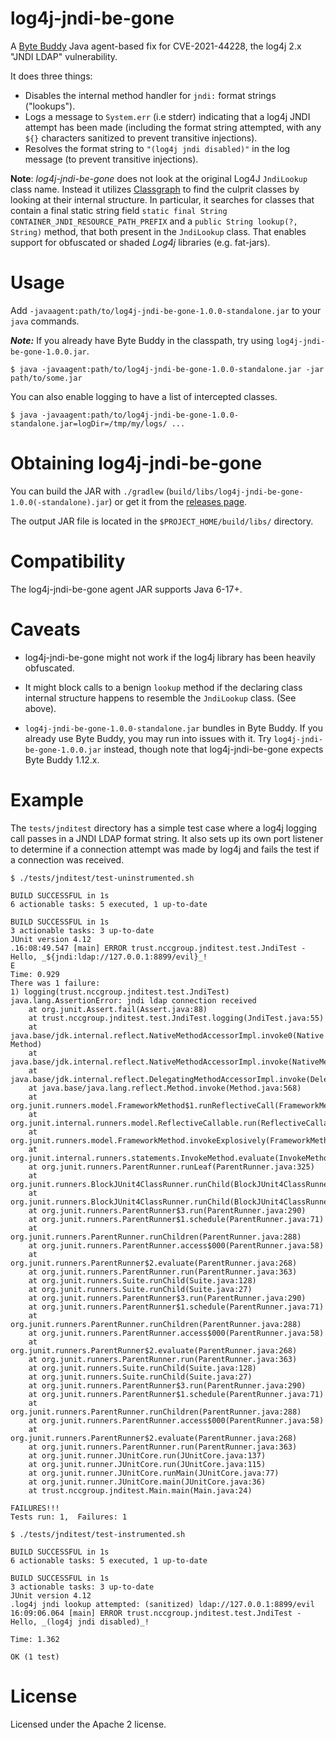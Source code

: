 # log4j-jndi-be-gone

A [Byte Buddy](https://bytebuddy.net/) Java agent-based fix for CVE-2021-44228,
the log4j 2.x "JNDI LDAP" vulnerability.

It does three things:

* Disables the internal method handler for `jndi:` format strings ("lookups").
* Logs a message to `System.err` (i.e stderr) indicating that a log4j JNDI
  attempt has been made (including the format string attempted, with any `${}`
  characters sanitized to prevent transitive injections).
* Resolves the format string to `"(log4j jndi disabled)"` in the log message
  (to prevent transitive injections).


**Note**: _log4j-jndi-be-gone_ does not look at the original Log4J `JndiLookup` class name.
Instead it utilizes [Classgraph](https://github.com/classgraph/classgraph) to find the culprit classes by
looking at their internal structure. In particular, it searches for classes that contain a final static string field
`static final String CONTAINER_JNDI_RESOURCE_PATH_PREFIX` and a `public String lookup(?, String)` method, that both present
in the `JndiLookup` class. That enables support for obfuscated or shaded _Log4j_ libraries (e.g. fat-jars).

# Usage

Add `-javaagent:path/to/log4j-jndi-be-gone-1.0.0-standalone.jar` to your `java` commands.

***Note:*** If you already have Byte Buddy in the classpath, try using
`log4j-jndi-be-gone-1.0.0.jar`.

```
$ java -javaagent:path/to/log4j-jndi-be-gone-1.0.0-standalone.jar -jar path/to/some.jar
```

You can also enable logging to have a list of intercepted classes.

```
$ java -javaagent:path/to/log4j-jndi-be-gone-1.0.0-standalone.jar=logDir=/tmp/my/logs/ ...
```

# Obtaining log4j-jndi-be-gone

You can build the JAR with `./gradlew` (`build/libs/log4j-jndi-be-gone-1.0.0(-standalone).jar`)
or get it from the [releases page](https://github.com/nccgroup/log4j-jndi-be-gone/releases).

The output JAR file is located in the `$PROJECT_HOME/build/libs/` directory.

# Compatibility

The log4j-jndi-be-gone agent JAR supports Java 6-17+.

# Caveats

* log4j-jndi-be-gone might not work if the log4j library has been heavily obfuscated.


* It might block calls to a benign `lookup` method if the declaring class internal 
  structure happens to resemble the `JndiLookup` class. (See above).


* `log4j-jndi-be-gone-1.0.0-standalone.jar` bundles in Byte Buddy. If you
  already use Byte Buddy, you may run into issues with it. Try
  `log4j-jndi-be-gone-1.0.0.jar` instead, though note that log4j-jndi-be-gone
  expects Byte Buddy 1.12.x.

# Example

The `tests/jnditest` directory has a simple test case where a log4j logging
call passes in a JNDI LDAP format string. It also sets up its own port
listener to determine if a connection attempt was made by log4j and fails
the test if a connection was received.

```
$ ./tests/jnditest/test-uninstrumented.sh

BUILD SUCCESSFUL in 1s
6 actionable tasks: 5 executed, 1 up-to-date

BUILD SUCCESSFUL in 1s
3 actionable tasks: 3 up-to-date
JUnit version 4.12
.16:08:49.547 [main] ERROR trust.nccgroup.jnditest.test.JndiTest - Hello, _${jndi:ldap://127.0.0.1:8899/evil}_!
E
Time: 0.929
There was 1 failure:
1) logging(trust.nccgroup.jnditest.test.JndiTest)
java.lang.AssertionError: jndi ldap connection received
	at org.junit.Assert.fail(Assert.java:88)
	at trust.nccgroup.jnditest.test.JndiTest.logging(JndiTest.java:55)
	at java.base/jdk.internal.reflect.NativeMethodAccessorImpl.invoke0(Native Method)
	at java.base/jdk.internal.reflect.NativeMethodAccessorImpl.invoke(NativeMethodAccessorImpl.java:77)
	at java.base/jdk.internal.reflect.DelegatingMethodAccessorImpl.invoke(DelegatingMethodAccessorImpl.java:43)
	at java.base/java.lang.reflect.Method.invoke(Method.java:568)
	at org.junit.runners.model.FrameworkMethod$1.runReflectiveCall(FrameworkMethod.java:50)
	at org.junit.internal.runners.model.ReflectiveCallable.run(ReflectiveCallable.java:12)
	at org.junit.runners.model.FrameworkMethod.invokeExplosively(FrameworkMethod.java:47)
	at org.junit.internal.runners.statements.InvokeMethod.evaluate(InvokeMethod.java:17)
	at org.junit.runners.ParentRunner.runLeaf(ParentRunner.java:325)
	at org.junit.runners.BlockJUnit4ClassRunner.runChild(BlockJUnit4ClassRunner.java:78)
	at org.junit.runners.BlockJUnit4ClassRunner.runChild(BlockJUnit4ClassRunner.java:57)
	at org.junit.runners.ParentRunner$3.run(ParentRunner.java:290)
	at org.junit.runners.ParentRunner$1.schedule(ParentRunner.java:71)
	at org.junit.runners.ParentRunner.runChildren(ParentRunner.java:288)
	at org.junit.runners.ParentRunner.access$000(ParentRunner.java:58)
	at org.junit.runners.ParentRunner$2.evaluate(ParentRunner.java:268)
	at org.junit.runners.ParentRunner.run(ParentRunner.java:363)
	at org.junit.runners.Suite.runChild(Suite.java:128)
	at org.junit.runners.Suite.runChild(Suite.java:27)
	at org.junit.runners.ParentRunner$3.run(ParentRunner.java:290)
	at org.junit.runners.ParentRunner$1.schedule(ParentRunner.java:71)
	at org.junit.runners.ParentRunner.runChildren(ParentRunner.java:288)
	at org.junit.runners.ParentRunner.access$000(ParentRunner.java:58)
	at org.junit.runners.ParentRunner$2.evaluate(ParentRunner.java:268)
	at org.junit.runners.ParentRunner.run(ParentRunner.java:363)
	at org.junit.runners.Suite.runChild(Suite.java:128)
	at org.junit.runners.Suite.runChild(Suite.java:27)
	at org.junit.runners.ParentRunner$3.run(ParentRunner.java:290)
	at org.junit.runners.ParentRunner$1.schedule(ParentRunner.java:71)
	at org.junit.runners.ParentRunner.runChildren(ParentRunner.java:288)
	at org.junit.runners.ParentRunner.access$000(ParentRunner.java:58)
	at org.junit.runners.ParentRunner$2.evaluate(ParentRunner.java:268)
	at org.junit.runners.ParentRunner.run(ParentRunner.java:363)
	at org.junit.runner.JUnitCore.run(JUnitCore.java:137)
	at org.junit.runner.JUnitCore.run(JUnitCore.java:115)
	at org.junit.runner.JUnitCore.runMain(JUnitCore.java:77)
	at org.junit.runner.JUnitCore.main(JUnitCore.java:36)
	at trust.nccgroup.jnditest.Main.main(Main.java:24)

FAILURES!!!
Tests run: 1,  Failures: 1

$ ./tests/jnditest/test-instrumented.sh

BUILD SUCCESSFUL in 1s
6 actionable tasks: 5 executed, 1 up-to-date

BUILD SUCCESSFUL in 1s
3 actionable tasks: 3 up-to-date
JUnit version 4.12
.log4j jndi lookup attempted: (sanitized) ldap://127.0.0.1:8899/evil
16:09:06.064 [main] ERROR trust.nccgroup.jnditest.test.JndiTest - Hello, _(log4j jndi disabled)_!

Time: 1.362

OK (1 test)
```

# License

Licensed under the Apache 2 license.

